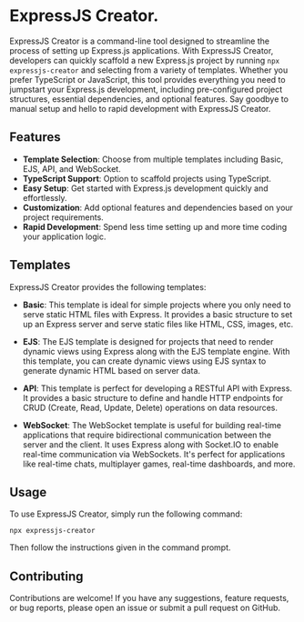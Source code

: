 # ExpressJS Creator.

ExpressJS Creator is a command-line tool designed to streamline the process of setting up Express.js applications. With ExpressJS Creator, developers can quickly scaffold a new Express.js project by running `npx expressjs-creator` and selecting from a variety of templates. Whether you prefer TypeScript or JavaScript, this tool provides everything you need to jumpstart your Express.js development, including pre-configured project structures, essential dependencies, and optional features. Say goodbye to manual setup and hello to rapid development with ExpressJS Creator.

## Features

- **Template Selection**: Choose from multiple templates including Basic, EJS, API, and WebSocket.
- **TypeScript Support**: Option to scaffold projects using TypeScript.
- **Easy Setup**: Get started with Express.js development quickly and effortlessly.
- **Customization**: Add optional features and dependencies based on your project requirements.
- **Rapid Development**: Spend less time setting up and more time coding your application logic.

## Templates

ExpressJS Creator provides the following templates:

- **Basic**: This template is ideal for simple projects where you only need to serve static HTML files with Express. It provides a basic structure to set up an Express server and serve static files like HTML, CSS, images, etc.

- **EJS**: The EJS template is designed for projects that need to render dynamic views using Express along with the EJS template engine. With this template, you can create dynamic views using EJS syntax to generate dynamic HTML based on server data.

- **API**: This template is perfect for developing a RESTful API with Express. It provides a basic structure to define and handle HTTP endpoints for CRUD (Create, Read, Update, Delete) operations on data resources.

- **WebSocket**: The WebSocket template is useful for building real-time applications that require bidirectional communication between the server and the client. It uses Express along with Socket.IO to enable real-time communication via WebSockets. It's perfect for applications like real-time chats, multiplayer games, real-time dashboards, and more.

## Usage

To use ExpressJS Creator, simply run the following command:

```
npx expressjs-creator
```

Then follow the instructions given in the command prompt.

## Contributing

Contributions are welcome! If you have any suggestions, feature requests, or bug reports, please open an issue or submit a pull request on GitHub.
